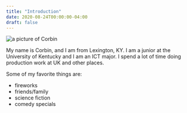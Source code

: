 ```yaml
---
title: "Introduction"
date: 2020-08-24T00:00:00-04:00
draft: false
---
```


![a picture of Corbin](https://thirsty-wiles-f568e5.netlify.app/meeeeee.jpg)

My name is Corbin, and I am from Lexington, KY. I am a junior at the University of Kentucky and I am an ICT major. I spend a lot of time doing production work at UK and other places. 

Some of my favorite things are: 
  <ul>
  <li>fireworks</li>
  <li>friends/family</li>
  <li>science fiction</li>
  <li>comedy specials</li>
  </ul>

